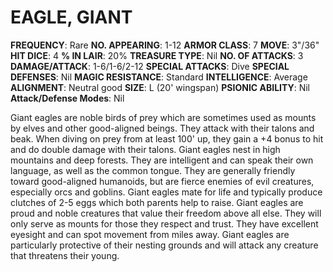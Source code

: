 # EAGLE, GIANT

**FREQUENCY**: Rare
**NO. APPEARING**: 1-12
**ARMOR CLASS**: 7
**MOVE**: 3"/36"
**HIT DICE**: 4
**% IN LAIR**: 20%
**TREASURE TYPE**: Nil
**NO. OF ATTACKS**: 3
**DAMAGE/ATTACK**: 1-6/1-6/2-12
**SPECIAL ATTACKS**: Dive
**SPECIAL DEFENSES**: Nil
**MAGIC RESISTANCE**: Standard
**INTELLIGENCE**: Average
**ALIGNMENT**: Neutral good
**SIZE**: L (20' wingspan)
**PSIONIC ABILITY**: Nil
**Attack/Defense Modes**: Nil

Giant eagles are noble birds of prey which are sometimes used as mounts by elves and other good-aligned beings. They attack with their talons and beak. When diving on prey from at least 100' up, they gain a +4 bonus to hit and do double damage with their talons. Giant eagles nest in high mountains and deep forests. They are intelligent and can speak their own language, as well as the common tongue. They are generally friendly toward good-aligned humanoids, but are fierce enemies of evil creatures, especially orcs and goblins. Giant eagles mate for life and typically produce clutches of 2-5 eggs which both parents help to raise. Giant eagles are proud and noble creatures that value their freedom above all else. They will only serve as mounts for those they respect and trust. They have excellent eyesight and can spot movement from miles away. Giant eagles are particularly protective of their nesting grounds and will attack any creature that threatens their young.
